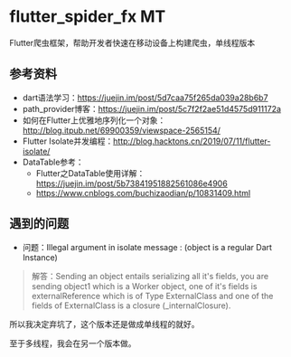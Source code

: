 # flutter_spider_fx MT
Flutter爬虫框架，帮助开发者快速在移动设备上构建爬虫，单线程版本

## 参考资料
- dart语法学习：https://juejin.im/post/5d7caa75f265da039a28b6b7
- path_provider博客：https://juejin.im/post/5c7f2f2ae51d4575d911172a
- 如何在Flutter上优雅地序列化一个对象：http://blog.itpub.net/69900359/viewspace-2565154/
- Flutter Isolate并发编程：http://blog.hacktons.cn/2019/07/11/flutter-isolate/
- DataTable参考：
    - Flutter之DataTable使用详解：https://juejin.im/post/5b73841951882561086e4906
    - https://www.cnblogs.com/buchizaodian/p/10831409.html


## 遇到的问题
- 问题：Illegal argument in isolate message : (object is a regular Dart Instance)

>解答：Sending an object entails serializing all it's fields, you are sending object1 which is a Worker object, one of it's fields is externalReference which is of Type ExternalClass and one of the fields of ExternalClass is a closure (_internalClosure).

所以我决定弃坑了，这个版本还是做成单线程的就好。

至于多线程，我会在另一个版本做。

